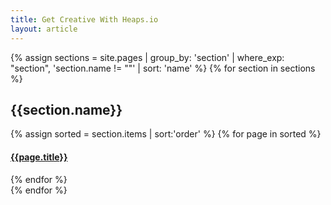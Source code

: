 ```yaml
---
title: Get Creative With Heaps.io
layout: article
---
```


{% assign sections = site.pages
 | group_by: 'section'
 | where_exp: "section", 'section.name != ""'
 | sort: 'name'
%}
{% for section in sections %}
## {{section.name}}
<section class="demos">
{% assign sorted = section.items | sort:'order' %}
{% for page in sorted %}
  <article class="demoCard">
    <a href="{{site.url}}{{site.baseurl}}{{page.url}}"
       style="background-image: url('{{site.url}}{{site.baseurl}}{{page.url}}/Screenshot.png')" >
      <footer>
        <h4>{{page.title}}</h4>
      </footer>
    </a>
  </article>
{% endfor %}
</section>
{% endfor %}
